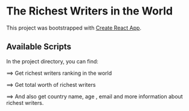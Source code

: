 # The Richest Writers in the World 

This project was bootstrapped with [Create React App](https://richest-writers-jahangir-alam-noman.netlify.app/).

## Available Scripts

In the project directory, you can find:

==> Get richest writers  ranking in the world

==> Get total worth of richest writers

==> And also get country name, age , email and more information about richest writers.
 


